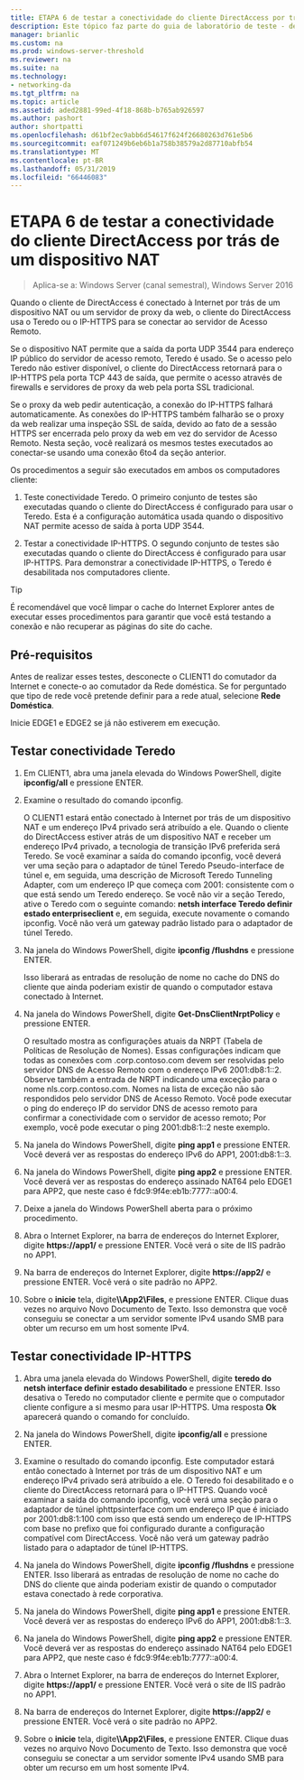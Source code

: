 ```yaml
---
title: ETAPA 6 de testar a conectividade do cliente DirectAccess por trás de um dispositivo NAT
description: Este tópico faz parte do guia de laboratório de teste - demonstração do DirectAccess em um Cluster com Windows NLB para o Windows Server 2016
manager: brianlic
ms.custom: na
ms.prod: windows-server-threshold
ms.reviewer: na
ms.suite: na
ms.technology:
- networking-da
ms.tgt_pltfrm: na
ms.topic: article
ms.assetid: aded2881-99ed-4f18-868b-b765ab926597
ms.author: pashort
author: shortpatti
ms.openlocfilehash: d61bf2ec9abb6d54617f624f26680263d761e5b6
ms.sourcegitcommit: eaf071249b6eb6b1a758b38579a2d87710abfb54
ms.translationtype: MT
ms.contentlocale: pt-BR
ms.lasthandoff: 05/31/2019
ms.locfileid: "66446083"
---
```

# <a name="step-6-test-directaccess-client-connectivity-from-behind-a-nat-device"></a>ETAPA 6 de testar a conectividade do cliente DirectAccess por trás de um dispositivo NAT

>Aplica-se a: Windows Server (canal semestral), Windows Server 2016

Quando o cliente de DirectAccess é conectado à Internet por trás de um dispositivo NAT ou um servidor de proxy da web, o cliente do DirectAccess usa o Teredo ou o IP-HTTPS para se conectar ao servidor de Acesso Remoto. 

Se o dispositivo NAT permite que a saída da porta UDP 3544 para endereço IP público do servidor de acesso remoto, Teredo é usado. Se o acesso pelo Teredo não estiver disponível, o cliente do DirectAccess retornará para o IP-HTTPS pela porta TCP 443 de saída, que permite o acesso através de firewalls e servidores de proxy da web pela porta SSL tradicional. 

Se o proxy da web pedir autenticação, a conexão do IP-HTTPS falhará automaticamente. As conexões do IP-HTTPS também falharão se o proxy da web realizar uma inspeção SSL de saída, devido ao fato de a sessão HTTPS ser encerrada pelo proxy da web em vez do servidor de Acesso Remoto. Nesta seção, você realizará os mesmos testes executados ao conectar-se usando uma conexão 6to4 da seção anterior.  
  
Os procedimentos a seguir são executados em ambos os computadores cliente:  
  
1. Teste conectividade Teredo. O primeiro conjunto de testes são executadas quando o cliente do DirectAccess é configurado para usar o Teredo. Esta é a configuração automática usada quando o dispositivo NAT permite acesso de saída à porta UDP 3544.  
  
2. Testar a conectividade IP-HTTPS. O segundo conjunto de testes são executadas quando o cliente do DirectAccess é configurado para usar IP-HTTPS. Para demonstrar a conectividade IP-HTTPS, o Teredo é desabilitada nos computadores cliente.  
  
> [!TIP]  
> É recomendável que você limpar o cache do Internet Explorer antes de executar esses procedimentos para garantir que você está testando a conexão e não recuperar as páginas do site do cache.  
  
## <a name="prerequisites"></a>Pré-requisitos

Antes de realizar esses testes, desconecte o CLIENT1 do comutador da Internet e conecte-o ao comutador da Rede doméstica. Se for perguntado que tipo de rede você pretende definir para a rede atual, selecione **Rede Doméstica**.  
  
Inicie EDGE1 e EDGE2 se já não estiverem em execução.  
  
## <a name="test-teredo-connectivity"></a>Testar conectividade Teredo  
  
1. Em CLIENT1, abra uma janela elevada do Windows PowerShell, digite **ipconfig/all** e pressione ENTER.  
  
2. Examine o resultado do comando ipconfig.  
  
   O CLIENT1 estará então conectado à Internet por trás de um dispositivo NAT e um endereço IPv4 privado será atribuído a ele. Quando o cliente do DirectAccess estiver atrás de um dispositivo NAT e receber um endereço IPv4 privado, a tecnologia de transição IPv6 preferida será Teredo. Se você examinar a saída do comando ipconfig, você deverá ver uma seção para o adaptador de túnel Teredo Pseudo-interface de túnel e, em seguida, uma descrição de Microsoft Teredo Tunneling Adapter, com um endereço IP que começa com 2001: consistente com o que está sendo um Teredo endereço. Se você não vir a seção Teredo, ative o Teredo com o seguinte comando: **netsh interface Teredo definir estado enterpriseclient** e, em seguida, execute novamente o comando ipconfig. Você não verá um gateway padrão listado para o adaptador de túnel Teredo.  
  
3. Na janela do Windows PowerShell, digite **ipconfig /flushdns** e pressione ENTER.  
  
   Isso liberará as entradas de resolução de nome no cache do DNS do cliente que ainda poderiam existir de quando o computador estava conectado à Internet.  
  
4. Na janela do Windows PowerShell, digite **Get-DnsClientNrptPolicy** e pressione ENTER.  
  
   O resultado mostra as configurações atuais da NRPT (Tabela de Políticas de Resolução de Nomes). Essas configurações indicam que todas as conexões com .corp.contoso.com devem ser resolvidas pelo servidor DNS de Acesso Remoto com o endereço IPv6 2001:db8:1::2. Observe também a entrada de NRPT indicando uma exceção para o nome nls.corp.contoso.com. Nomes na lista de exceção não são respondidos pelo servidor DNS de Acesso Remoto. Você pode executar o ping do endereço IP do servidor DNS de acesso remoto para confirmar a conectividade com o servidor de acesso remoto; Por exemplo, você pode executar o ping 2001:db8:1::2 neste exemplo.  
  
5. Na janela do Windows PowerShell, digite **ping app1** e pressione ENTER. Você deverá ver as respostas do endereço IPv6 do APP1, 2001:db8:1::3.  
  
6. Na janela do Windows PowerShell, digite **ping app2** e pressione ENTER. Você deverá ver as respostas do endereço assinado NAT64 pelo EDGE1 para APP2, que neste caso é fdc9:9f4e:eb1b:7777::a00:4.  
  
7. Deixe a janela do Windows PowerShell aberta para o próximo procedimento.  
  
8. Abra o Internet Explorer, na barra de endereços do Internet Explorer, digite **https://app1/** e pressione ENTER. Você verá o site de IIS padrão no APP1.  
  
9. Na barra de endereços do Internet Explorer, digite **https://app2/** e pressione ENTER. Você verá o site padrão no APP2.  
  
10. Sobre o **inicie** tela, digite<strong>\\\App2\Files</strong>, e pressione ENTER. Clique duas vezes no arquivo Novo Documento de Texto. Isso demonstra que você conseguiu se conectar a um servidor somente IPv4 usando SMB para obter um recurso em um host somente IPv4.  
  
## <a name="test-ip-https-connectivity"></a>Testar conectividade IP-HTTPS  
  
1. Abra uma janela elevada do Windows PowerShell, digite **teredo do netsh interface definir estado desabilitado** e pressione ENTER. Isso desativa o Teredo no computador cliente e permite que o computador cliente configure a si mesmo para usar IP-HTTPS. Uma resposta **Ok** aparecerá quando o comando for concluído.  
  
2. Na janela do Windows PowerShell, digite **ipconfig/all** e pressione ENTER.  
  
3. Examine o resultado do comando ipconfig. Este computador estará então conectado à Internet por trás de um dispositivo NAT e um endereço IPv4 privado será atribuído a ele. O Teredo foi desabilitado e o cliente do DirectAccess retornará para o IP-HTTPS. Quando você examinar a saída do comando ipconfig, você verá uma seção para o adaptador de túnel iphttpsinterface com um endereço IP que é iniciado por 2001:db8:1:100 com isso que está sendo um endereço de IP-HTTPS com base no prefixo que foi configurado durante a configuração compatível com DirectAccess. Você não verá um gateway padrão listado para o adaptador de túnel IP-HTTPS.  
  
4. Na janela do Windows PowerShell, digite **ipconfig /flushdns** e pressione ENTER. Isso liberará as entradas de resolução de nome no cache do DNS do cliente que ainda poderiam existir de quando o computador estava conectado à rede corporativa.  
  
5. Na janela do Windows PowerShell, digite **ping app1** e pressione ENTER. Você deverá ver as respostas do endereço IPv6 do APP1, 2001:db8:1::3.  
  
6. Na janela do Windows PowerShell, digite **ping app2** e pressione ENTER. Você deverá ver as respostas do endereço assinado NAT64 pelo EDGE1 para APP2, que neste caso é fdc9:9f4e:eb1b:7777::a00:4.  
  
7. Abra o Internet Explorer, na barra de endereços do Internet Explorer, digite **https://app1/** e pressione ENTER. Você verá o site de IIS padrão no APP1.  
  
8. Na barra de endereços do Internet Explorer, digite **https://app2/** e pressione ENTER. Você verá o site padrão no APP2.  
  
9. Sobre o **inicie** tela, digite<strong>\\\App2\Files</strong>, e pressione ENTER. Clique duas vezes no arquivo Novo Documento de Texto. Isso demonstra que você conseguiu se conectar a um servidor somente IPv4 usando SMB para obter um recurso em um host somente IPv4.
